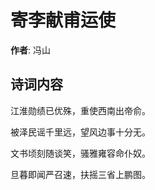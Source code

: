 # 寄李献甫运使

**作者**: 冯山

## 诗词内容

江淮勋绩已优殊，重使西南出帝俞。

被泽民谣千里远，望风边事十分无。

文书顷刻随谈笑，骚雅雍容命仆奴。

旦暮即闻严召速，扶摇三省上鹏图。

